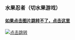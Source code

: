 ### 水果忍者（切水果游戏）
#### [如果点击图片跳转不了，点击这里](../FruitNinja/index.html)

<a href="../FruitNinja/index.html"><img src="../pictures/fruitninja.png" alt="点击跳转"></a>